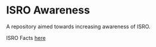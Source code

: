 # ISRO Awareness

A repository aimed towards increasing awareness of ISRO.

ISRO Facts [here](#isro-facts.md)
